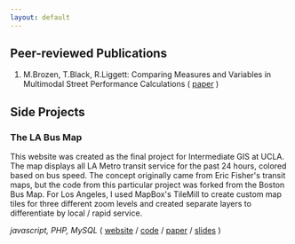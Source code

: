 ```yaml
---
layout: default
---
```


## Peer-reviewed Publications

1. M.Brozen, T.Black, R.Liggett: Comparing Measures and Variables in Multimodal Street Performance Calculations ( [paper](http://trrjournalonline.trb.org/doi/10.3141/2420-01) )

## Side Projects

### **The LA Bus Map**

This website was created as the final project for Intermediate GIS at UCLA. The map displays all LA Metro transit service for the past 24 hours, colored based on bus speed. The concept originally came from Eric Fisher's transit maps, but the code from this particular project was forked from the Boston Bus Map. For Los Angeles, I used MapBox's TileMill to create custom map tiles for three different zoom levels and created separate layers to differentiate by local / rapid service.

*javascript, PHP, MySQL* ( [website](http://www.labusmap.com) / [code](http://www.github.com/black-tea) / [paper](documents/TRB2015_LABusMap_Paper.pdf) / [slides](documents/TRB2015_LABusMap_Slides.pdf) ) 
